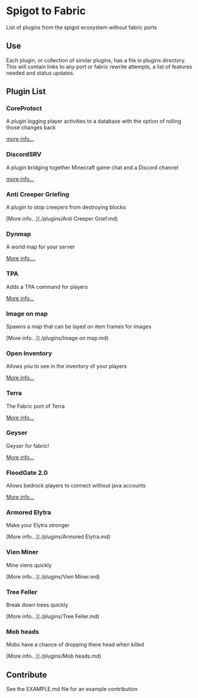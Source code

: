 # Spigot to Fabric
List of plugins from the spigot ecosystem without fabric ports

## Use

Each plugin, or collection of similar plugins, has a file in plugins directory. This will contain links to any port or fabric rewrite attempts, a list of features needed and status updates.

## Plugin List
### CoreProtect
A plugin logging player activities to a database with the option of rolling those changes back

[more info...](./plugins/coreprotect.md)

### DiscordSRV
A plugin bridging together Minecraft game chat and a Discord channel

[more info...](./plugins/discordsrv.md)

### Anti Creeper Griefing
A plugin to stop creepers from destroying blocks

[More info...](./plugins/Anti Creeper Grief.md)

### Dynmap 
A world map for your server

[More info....](./plugins/Dynmap.md)

### TPA
Adds a TPA command for players

[More info...](./plugins/FabricTPA.md)

### Image on map
Spawns a map that can be layed on item frames for images

[More info...](./plugins/Image on map.md)

### Open Inventory
Allows you to see in the inventory of your players

[More info...](./plugins/OpenInv.md)

### Terra
The Fabric port of Terra

[More info...](./plugins/Terra.md)

### Geyser
Geyser for fabric!

[More info...](./plugins/geyser.md)

### FloodGate 2.0
Allows bedrock players to connect without java accounts

[More info...](./plugins/floodgate.md)

### Armored Elytra
Make your Elytra stronger

[More info...](./plugins/Armored Elytra.md)

### Vien Miner
Mine viens quickly

[More info...](./plugins/Vien Miner.md)

### Tree Feller
Break down trees quickly

[More info...](./plugins/Tree Feller.md)

### Mob heads
Mobs have a chance of dropping there head when killed

[More info...](./plugins/Mob heads.md)

## Contribute

See the EXAMPLE.md file for an example contribution
